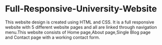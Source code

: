 # Full-Responsive-University-Website
This website design is created using HTML and CSS. It is a full responsive website with 5 different website pages and all are linked through navigation menu.This website consists of Home page,About page,Single Blog page and Contact page with a working contact form.
